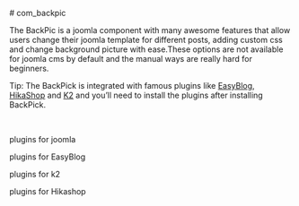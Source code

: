 <p dir="ltr"># com_backpic</p>
<p dir="ltr">The BackPic is a joomla component with many awesome features that allow users change their joomla template for different posts, adding custom css and change background picture with ease.These options are not available for joomla cms by default and the manual ways are really hard for beginners.</p>
<p dir="ltr">Tip: The BackPick is integrated with famous plugins like <a href="http://stackideas.com/easyblog" rel="alternate">EasyBlog</a>, <a href="http://hikashop.com/" rel="alternate">HikaShop</a> and <a href="http://www.joomlaworks.net/extensions/free/k2" rel="alternate">K2</a> and you’ll need to install the plugins after installing BackPick.</p>
<p dir="ltr"> </p>
<p dir="ltr">plugins for joomla</p>
<p dir="ltr">plugins for EasyBlog</p>
<p dir="ltr">plugins for k2</p>
<p dir="ltr">plugins for Hikashop</p>
